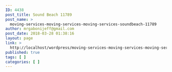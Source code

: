 ```yaml
---
ID: 4438
post_title: Sound Beach 11789
post_name: >
  moving-services-moving-services-moving-services-soundbeach-11789
author: mrgabonijeff@gmail.com
post_date: 2018-03-28 01:38:16
layout: page
link: >
  http://localhost/wordpress/moving-services-moving-services-moving-services-soundbeach-11789/
published: true
tags: [ ]
categories: [ ]
---
```


